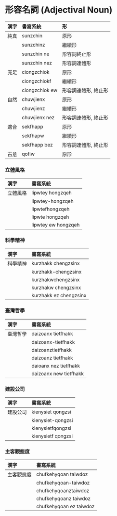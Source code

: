 # 形容名詞 (Adjectival Noun)

| 漢字 | 書寫系統 | 形 |
| :--- | :--- | :--- |
| 純真 | sunzchin | 原形 |
|| sunzchinz | 繼續形 |
|| sunzchin ne | 形容詞終止形 |
|| sunzchin nez | 形容詞連體形 |
| 充足 | ciongzchiok | 原形 |
|| ciongzchiokf | 繼續形 |
|| ciongzchiok ew | 形容詞連體形, 終止形 |
| 自然 | chuwjienx | 原形 |
|| chuwjienz | 繼續形 |
|| chuwjienx nez | 形容詞連體形, 終止形 |
| 適合 | sekfhapp | 原形 |
|| sekfhapw | 繼續形 |
|| sekfhapp bez | 形容詞連體形, 終止形 |
| 古意 | qofiw | 原形 |

### 立體風格

| 漢字 | 書寫系統 |
| :--- | :--- |
| 立體風格 | lipwtey hongzqeh |
|| lipwtey-hongzqeh |
|| lipwtefhongzqeh |
|| lipwte hongzqeh |
|| lipwtey ew hongzqeh |

### 科學精神

| 漢字 | 書寫系統 |
| :--- | :--- |
| 科學精神 | kurzhakk chengzsinx |
|| kurzhakk-chengzsinx |
|| kurzhakwchengzsinx |
|| kurzhakw chengzsinx |
|| kurzhakk ez chengzsinx |

### 臺灣哲學

| 漢字 | 書寫系統 |
| :--- | :--- |
| 臺灣哲學 | daizoanx tietfhakk |
|| daizoanx-tietfhakk |
|| daizoanztietfhakk |
|| daizoanz tietfhakk |
|| daioanx nez tietfhakk |
|| daizoanx new tietfhakk |

### 建設公司

| 漢字 | 書寫系統 |
| :--- | :--- |
| 建設公司 | kienysiet qongzsi |
|| kienysiet-qongzsi |
|| kienysietfqongzsi |
|| kienysietf qongzsi |

### 主客觀態度

| 漢字 | 書寫系統 |
| :--- | :--- |
| 主客觀態度 | chufkehyqoan taiwdoz |
|| chufkehyqoan-taiwdoz |
|| chufkehyqoanztaiwdoz |
|| chufkehyqoanz taiwdoz |
|| chufkehyqoan ez taiwdoz |
